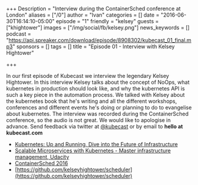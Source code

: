 +++
Description = "Interview during the ContainerSched conference at London"
aliases = ["/0"]
author = "Ivan"
categories = []
date = "2016-06-30T16:14:10-05:00"
episode = "1"
friendly = "kelsey"
guests = ["khightower"]
images = ["/img/social/fb/kelsey.png"]
news_keywords = []
podcast = "https://api.spreaker.com/download/episode/8908302/kubecast_01_final.mp3"
sponsors = []
tags = []
title = "Episode 01 - Interview with Kelsey Hightower"

+++

In our first episode of Kubecast we interview the legendary Kelsey Hightower. In this interview Kelsey talks about the concept of NoOps, what kubernetes in production should look like, and why the kubernetes API is such a key piece in the automation process. We talked with Kelsey about the kubernetes book that he's writing and all the different workshops, conferences and different events he's doing or planning to do to evangelise about kubernetes. The interview was recorded during the ContainerSched conference, so the audio is not great. We would like to apologise in advance. Send feedback via twitter at [@kubecast](https://twitter.com/kubecast) or by email to **hello at kubecast.com**


* [Kubernetes: Up and Running, Dive into the Future of Infrastructure](http://shop.oreilly.com/product/0636920043874.do)
* [Scalable Microservices with Kubernetes - Master infrastructure management, Udacity ](https://www.udacity.com/course/scalable-microservices-with-kubernetes--ud615)
* [ContainerSched 2016](https://skillsmatter.com/conferences/7429-containersched-2016-the-container-and-scheduler-conference)
* [https://github.com/kelseyhightower/scheduler](https://github.com/kelseyhightower/scheduler)
